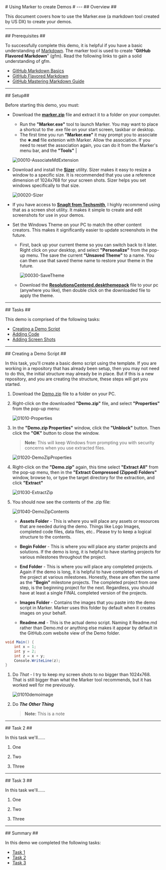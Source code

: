 ﻿<a name="Title" />
# Using Marker to create Demos #
---

<a name="Overview" />
## Overview ##

This document covers how to use the Marker.exe (a markdown tool created by US DX) to create your demos.

---

<a name="Prerequisites" />
## Prerequisites ##

To successfully complete this demo, it is helpful if you have a basic understanding of [Markdown](http://daringfireball.net/projects/markdown/).  The marker tool is used to create "**GitHub Flavored Markdown**" (gfm).  Read the following links to gain a solid understanding of gfm.

- [GitHub Markdown Basics](https://help.github.com/articles/markdown-basics)
- [GitHub Flavored Markdown](https://help.github.com/articles/github-flavored-markdown)
- [GitHub Mastering Markdown Guide](https://guides.github.com/features/mastering-markdown/)


---

<a name="Setup" />
## Setup##

Before starting this demo, you must:

- Download the **[marker.zip](./Downloads/Marker.zip)** file and extract it to a folder on your computer. 
	- Run the **"Marker.exe"** tool to launch Marker.  You may want to place a shortcut to the .exe file on your start screen, taskbar or desktop.
	- The first time you run **"Marker.exe"** it may prompt you to associate the **&lowast;.md** file extenion with Marker.  Allow the association. If you need to reset the association again, you can do it from the Marker's menu bar, and the **"Tools"** | 

	![00010-AssociateMdExtension](images/00010-associatemdextension.png?raw=true "Associate .md Extension")

- Download and install the **[Sizer](http://www.brianapps.net/sizer/)** utility.  Sizer makes it easy to resize a window to a specific size.  It is recommended that you use a reference dimension of 1024x768 for your screen shots.  Sizer helps you set windows specifically to that size. 

	![00020-Sizer](images/00020-sizer.png?raw=true "Sizer")

- If you have access to **[SnagIt from Techsmith](http://www.techsmith.com/snagit.html)**, I highly recommend using that as a screen shot utility.  It makes it simple to create and edit screenshots for use in your demos.

- Set the Windows Theme on your PC to match the other content creators.  This makes it significantly easier to update screenshots in the future.  

	- First, back up your current theme so you can switch back to it later. Right click on your desktop, and select **"Personalize"** from the pop-up menu.  The save the current **"Unsaved Theme"** to a name.  You can then use that saved theme name to restore your theme in the future.

		![00030-SaveTheme](images/00030-savetheme.png?raw=true "Save Theme")

	- Download the **[ResolutionsCentered.deskthemepack](./Downloads/ResolutionsCentered.deskthemepack)** file to your pc (anywhere you like), then double click on the downloaded file to apply the theme. 

---

<a name="Tasks" />
## Tasks ##

This demo is comprised of the following tasks:

- [Creating a Demo Script](#Task1)
- [Adding Code](#Task2) 
- [Adding Screen Shots](#Task3)

--- 

<a name="Task1" />
## Creating a Demo Script ##

In this task, you'll create a basic demo script using the template.  If you are working in a repository that has already been setup, then you may not need to do this, the initial structure may already be in place.  But if this is a new repository, and you are creating the structure, these steps will get you started. 

1. Download the [Demo.zip](./Downloads/Demo.zip) file to a folder on your PC.  

1. Right-click on the downloaded **"Demo.zip"** file, and select **"Properties"** from the pop-up menu:

	![01010-Properties](images/01010-properties.png?raw=true "Properties Menu Item")

1. In the **"Demo.zip Properties"** window, click the **"Unblock"** button.  Then click the **"OK"** button to close the window.

	> **Note:** This will keep Windows from prompting you with security concerns when you use extracted files.

	![01020-DemoZipProperties](images/01020-demozipproperties.png?raw=true "Demo.zip Properties")

1. Right-click on the **"Demo.zip"** again, this time select **"Extract All"** from the pop-up menu, then in the **"Extract Compressed (Zipped) Folders"** window, browse to, or type the target directory for the extraction, and click **"Extract"** 

	![01030-ExtractZip](images/01030-extractzip.png?raw=true "Extract Demo.zip")

1. You should now see the contents of the .zip file:

	![01040-DemoZipContents](images/01040-demozipcontents.png?raw=true "Demo.zip Contents")

	- **Assets Folder** - This is where you will place any assets or resources that are needed during the demo.  Things like Logo Images, completed code files, data files, etc.. Please try to keep a logical structure to the contents.  

	- **Begin Folder** - This is where you will place any starter projects and solutions.  If the demo is long, it is helpful to have starting projects for various milestones throughout the project. 

	- **End Folder** - This is where you will place any completed projects.  Again if the demo is long, it is helpful to have completed versions of the project at various milestones. Honestly, these are often the same as the **"Begin"** milestone projects.  The completed project from one step, is the beginning project for the next.  Regardless, you should have at least a single FINAL completed version of the projects.  

	- **Images Folder** - Contains the images that you paste into the demo script in Marker. Marker uses this folder by default when it creates images on your behalf. 

	- **Readme.md** - This is the actual demo script.  Naming it Readme.md rather than Demo.md or anything else makes it appear by default in the GitHub.com website view of the Demo folder.  


````C#
void Main() {
	int x = 1;
	int y = 2;
	int z = x + y;
	Console.WriteLine(z);
}
````
1. Do _That_ - I try to keep my screen shots to no bigger than 1024x768.  That is still bigger than what the Marker tool recommends, but it has worked well for me previously.  

	![01010demoimage](images/01010demoimage.png?raw=true "Demo Image")

1. Do ***The Other Thing***

	> **Note:** This is a note

--- 

<a name="Task2" />
## Task 2 ##


In this task we'll......

1. One

1. Two 

1. Three

--- 

<a name="Task3" />
## Task 3 ##


In this task we'll......

1. One

1. Two

1. Three

---

<a name="Summary" />
## Summary ##

In this demo we completed the following tasks:

- [Task 1](#Task1)
- [Task 2](#Task2) 
- [Task 3](#Task3)

